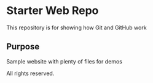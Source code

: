 # Starter Web Repo

This repository is for showing how Git and GitHub work

## Purpose

Sample website with plenty of files for demos



All rights reserved.